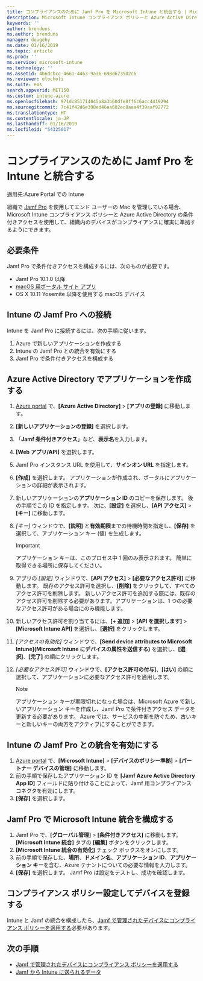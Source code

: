 ```yaml
---
title: コンプライアンスのために Jamf Pro を Microsoft Intune と統合する | Microsoft Intune
description: Microsoft Intune コンプライアンス ポリシーと Azure Active Directory の条件付きアクセスを使って、Jamf で管理されるデバイスをセキュリティ保護できます。
keywords: ''
author: brenduns
ms.author: brenduns
manager: dougeby
ms.date: 01/16/2019
ms.topic: article
ms.prod: ''
ms.service: microsoft-intune
ms.technology: ''
ms.assetid: 4b6dcbcc-4661-4463-9a36-698d673502c6
ms.reviewer: elocholi
ms.suite: ems
search.appverid: MET150
ms.custom: intune-azure
ms.openlocfilehash: 971dc851714045a8a3b60dfe8ff6c6acc4419294
ms.sourcegitcommit: 7c41f42d6e398ed46aa602ec8aaa4f39aaf92772
ms.translationtype: HT
ms.contentlocale: ja-JP
ms.lasthandoff: 01/16/2019
ms.locfileid: "54325017"
---
```

# <a name="integrate-jamf-pro-with-intune-for-compliance"></a>コンプライアンスのために Jamf Pro を Intune と統合する

適用先:Azure Portal での Intune

組織で [Jamf Pro](https://www.jamf.com) を使用してエンド ユーザーの Mac を管理している場合、Microsoft Intune コンプライアンス ポリシーと Azure Active Directory の条件付きアクセスを使用して、組織内のデバイスがコンプライアンスに確実に準拠するようにできます。

## <a name="prerequisites"></a>必要条件

Jamf Pro で条件付きアクセスを構成するには、次のものが必要です。

- Jamf Pro 10.1.0 以降
- [macOS 用ポータル サイト アプリ](https://aka.ms/macoscompanyportal)
- OS X 10.11 Yosemite 以降を使用する macOS デバイス

## <a name="connecting-intune-to-jamf-pro"></a>Intune の Jamf Pro への接続

Intune を Jamf Pro に接続するには、次の手順に従います。

1. Azure で新しいアプリケーションを作成する
2. Intune の Jamf Pro との統合を有効にする
3. Jamf Pro で条件付きアクセスを構成する

## <a name="create-an-application-in-azure-active-directory"></a>Azure Active Directory でアプリケーションを作成する

1. [Azure portal](https://portal.azure.com) で、**[Azure Active Directory]** > **[アプリの登録]** に移動します。
2. **[新しいアプリケーションの登録]** を選択します。
3. 「**Jamf 条件付きアクセス**」など、**表示名**を入力します。
4. **[Web アプリ/API]** を選択します。
5. Jamf Pro インスタンス URL を使用して、**サインオン URL** を指定します。
6. **[作成]** を選択します。 アプリケーションが作成され、ポータルにアプリケーションの詳細が表示されます。
7. 新しいアプリケーションの**アプリケーション ID** のコピーを保存します。 後の手順でこの ID を指定します。 次に、**[設定]** を選択し、**[API アクセス]** > **[キー]** に移動します。
8. *[キー]* ウィンドウで、**[説明]** と**有効期限**までの待機時間を指定し、**[保存]** を選択して、アプリケーション キー (値) を生成します。

   > [!IMPORTANT]
   > アプリケーション キーは、このプロセス中 1 回のみ表示されます。 簡単に取得できる場所に保存してください。

8. アプリの *[設定]* ウィンドウで、**[API アクセス]** > **[必要なアクセス許可]** に移動します。 既存のアクセス許可を選択し、**[削除]** をクリックして、すべてのアクセス許可を削除します。 新しいアクセス許可を追加する際には、既存のアクセス許可を削除する必要があります。アプリケーションは、1 つの必要なアクセス許可がある場合にのみ機能します。  
9. 新しいアクセス許可を割り当てるには、**[+ 追加]** > **[API を選択します]** > **[Microsoft Intune API]** を選択し、**[選択]** をクリックします。
10. *[アクセスの有効化]* ウィンドウで、**[Send device attributes to Microsoft Intune]\(Microsoft Intune にデバイスの属性を送信する\)** を選択し、**[選択]**、**[完了]** の順にクリックします。
11. *[必要なアクセス許可]* ウィンドウで、**[アクセス許可の付与]**、**[はい]** の順に選択して、アプリケーションに必要なアクセス許可を適用します。

    > [!NOTE]
    > アプリケーション キーが期限切れになった場合は、Microsoft Azure で新しいアプリケーション キーを作成し、Jamf Pro で条件付きアクセス データを更新する必要があります。 Azure では、サービスの中断を防ぐため、古いキーと新しいキーの両方をアクティブにすることができます。

## <a name="enable-intune-to-integrate-with-jamf-pro"></a>Intune の Jamf Pro との統合を有効にする

1. [Azure portal](https://portal.azure.com) で、**[Microsoft Intune]** > **[デバイスのポリシー準拠]** > **[パートナー デバイスの管理]** に移動します。
2. 前の手順で保存したアプリケーション ID を **[Jamf Azure Active Directory App ID]** フィールドに貼り付けることによって、Jamf 用コンプライアンス コネクタを有効にします。
3. **[保存]** を選択します。

## <a name="configure-microsoft-intune-integration-in-jamf-pro"></a>Jamf Pro で Microsoft Intune 統合を構成する

1. Jamf Pro で、**[グローバル管理]** > **[条件付きアクセス]** に移動します。 **[Microsoft Intune 統合]** タブの **[編集]** ボタンをクリックします。
2. **[Microsoft Intune 統合の有効化]** チェック ボックスをオンにします。
3. 前の手順で保存した、**場所**、**ドメイン名**、**アプリケーション ID**、**アプリケーション キー**を含む、Azure テナントについての必要な情報を入力します。
4. **[保存]** を選択します。 Jamf Pro は設定をテストし、成功を確認します。

## <a name="set-up-compliance-policies-and-register-devices"></a>コンプライアンス ポリシー設定してデバイスを登録する

Intune と Jamf の統合を構成したら、[Jamf で管理されたデバイスにコンプライアンス ポリシーを適用する](conditional-access-assign-jamf.md)必要があります。



## <a name="next-steps"></a>次の手順

- [Jamf で管理されたデバイスにコンプライアンス ポリシーを適用する](conditional-access-assign-jamf.md)
- [Jamf から Intune に送られるデータ](data-jamf-sends-to-intune.md)
